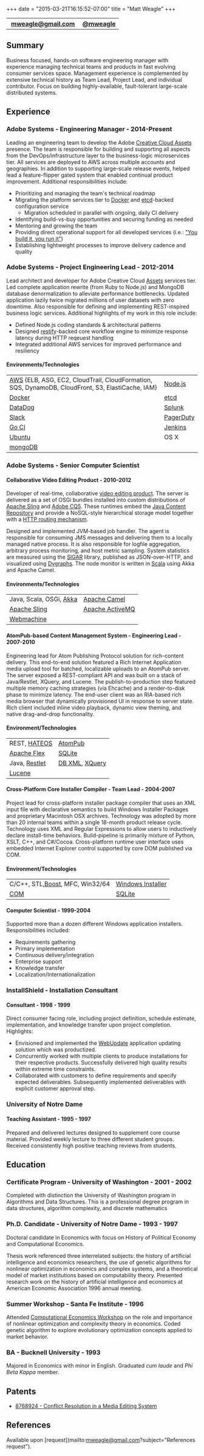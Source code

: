 +++
date = "2015-03-21T16:15:52-07:00"
title = "Matt Weagle"
+++

<table class="table">
  <tbody>
    <tr>
      <th><span class="fa fa-1x fa-envelope-o"></span>&nbsp;<span class="lead"><a href="mailto:mweagle@gmail.com" target="_blank">mweagle@gmail.com</a></span></th>
      <th><span class="fa fa-1x fa-twitter">&nbsp;</span><span class="lead"><a href="http://twitter.com/@mweagle" target="_blank">@mweagle</a></span></th>
    </tr>
  </tbody>
</table>

## Summary

Business focused, hands-on software engineering manager with experience managing technical teams and products in fast evolving consumer services space.  Management experience is complemented by extensive technical history as Team Lead, Project Lead, and individual contributor.  Focus on building highly-available, fault-tolerant large-scale distributed systems.

## Experience

<div class="well well-sm"><h3>Adobe Systems - Engineering Manager - 2014-Present</h3></div>

Leading an engineering team to develop the Adobe [Creative Cloud Assets](assets.adobe.com) presence.  The team is responsible for building and supporting all aspects from the DevOps/infrastructure layer to the business-logic microservices tier.  All services are deployed to AWS across multiple accounts and geographies.  In addition to supporting large-scale release events, helped lead a feature-flipper gated system that enabled continual product improvement.  Additional responsibilities include:

  * Prioritizing and managing the team's technical roadmap
  * Migrating the platform services tier to [Docker](docker.io) and [etcd](https://github.com/coreos/etcd)-backed configuration service
    - Migration scheduled in parallel with ongoing, daily CI delivery
  * Identifying build-vs-buy opportunities and securing funding as needed
  * Mentoring and growing the team
  * Providing direct operational support for all developed services (i.e.: ["You build it, you run it"](http://queue.acm.org/detail.cfm?id=1142065))
  * Establishing lightweight processes to improve delivery cadence and quality

<div class="well well-sm"><h3>Adobe Systems - Project Engineering Lead - 2012-2014</h3></div>

Lead architect and developer for Adobe Creative Cloud [Assets](https://assets.adobe.com) services tier.  Led complete application rewrite (from Ruby to Node.js) and MongoDB database denormalization to alleviate performance bottlenecks.  Updated application lazily twice migrated millions of user datasets with zero downtime.  Also responsible for defining and implementing REST-inspired business logic services.  Additional highlights of my work in this role include:

  * Defined Node.js coding standards & architectural patterns
  * Designed [restify](http://mcavage.me/node-restify/)-backed core workflow engine to minimize response latency during HTTP reqeuest handling
  * Integrated additional AWS services for improved performance and resiliency

#### Environments/Technologies

<table class="table">
  <tbody>
    <tr>
    <td><a href="http://aws.amazon.com/products/">AWS</a> {ELB, ASG, EC2, CloudTrail, CloudFormation, SQS, DynamoDB, CloudFront, S3, ElastiCache, IAM}</td>
      <td><a href="https://nodejs.org/">Node.js</a></td>
    </tr>
    <tr>
      <td><a href="docker.io">Docker</a></td>
      <td><a href="https://github.com/coreos/etcd">etcd</a></td>
    </tr>
    <tr>
      <td><a href="https://www.datadoghq.com/">DataDog</a></td>
      <td><a href="http://www.splunk.com/">Splunk</a></td>
    </tr>
    <tr>
      <td><a href="http://www.splunk.com/">Slack</a></td>
      <td><a href="http://www.pagerduty.com/">PagerDuty</a></td>
    </tr>
    <tr>
      <td><a href="http://www.go.cd/">Go CI</a></td>
      <td><a href="https://jenkins-ci.org/">Jenkins</a></td>
    </tr>
    <tr>
      <td><a href="http://www.ubuntu.com/">Ubuntu</a></td>
      <td>OS X</td>
    </tr>
    <tr>
      <td><a href="https://www.mongodb.org/">mongoDB</a></td>
      <td>&nbsp;</td>
    </tr>
  </tbody>
</table>

<div class="well well-sm"><h3>Adobe Systems - Senior Computer Scientist</h3></div>

#### Collaborative Video Editing Product - 2010-2012

Developer of real-time, collaborative [video editing product](http://www.adobe.com/products/adobeanywhere.html). The server is delivered as a set of OSGi bundles installed into custom distributions of [Apache Sling](http://sling.apache.org/site/index.html) and [Adobe CQ5](http://www.day.com/day/en/products.html). These runtimes embed the [Java Content Repository](http://jcp.org/en/jsr/detail?id=283) and provide a NoSQL-style hierarchical storage model together with a [HTTP routing mechanism](http://sling.apache.org/site/servlets.html).

Designed and implemented JVM-based job handler. The agent is responsible for consuming JMS messages and delivering them to a locally managed native process. It is also responsible for logfile aggregation, arbitrary process monitoring, and host metric sampling. System statistics are measured using the [SIGAR](https://support.hyperic.com/display/SIGAR/PTQL) library, published as JSON-over-HTTP, and visualized using  [Dygraphs](http://dygraphs.com/). The node monitor is written in [Scala](http://www.scala-lang.org/) using Akka and Apache Camel.

#### Environments/Technologies

<table class="table">
  <tbody>
    <tr>
      <td>Java, Scala, OSGi, <a href="http://akka.io/">Akka</a></td>
      <td><a href="http://camel.apache.org/">Apache Camel</a></td>
    </tr>
    <tr>
      <td><a href="http://sling.apache.org/">Apache Sling</a></td>
      <td><a href="http://activemq.apache.org/">Apache ActiveMQ</a></td>
    </tr>
    <tr>
      <td><a href="https://github.com/basho/webmachine">Webmachine</a></td>
      <td>&nbsp;</td>
    </tr>
  </tbody>
</table>

#### AtomPub-based Content Management System - Engineering Lead - 2007-2010

Engineering lead for Atom Publishing Protocol solution for rich-content delivery. This end-to-end solution featured a Rich Internet Application media upload tool for batched, localizable uploads to an AtomPub server. The server exposed a REST-compliant API and was built on a stack of Java/Restlet, XQuery, and Lucene. The publish-to-production step featured multiple memory caching strategies (via Ehcache) and a render-to-disk phase to minimize latency. The end-user client was an RIA-based rich media browser that dynamically provisioned UI in response to server state. Rich client included inline video playback, dynamic view theming, and native drag-and-drop functionality.

#### Environment/Technologies

<table class="table">
  <tbody>
    <tr>
      <td>REST, <a href="http://martinfowler.com/articles/richardsonMaturityModel.html#level3">HATEOS</a></td>
      <td><a href="http://bitworking.org/projects/atom/rfc5023.html">AtomPub</a></td>
    </tr>
    <tr>
      <td><a href="http://flex.apache.org/">Apache Flex</a></td>
      <td><a href="https://www.sqlite.org/">SQLite</a></td>
    </tr>
    <tr>
      <td>Java, <a href="http://restlet.com/">Restlet</a></td>
      <td><a href="http://www.oracle.com/us/products/database/berkeley-db/xml/overview/index.html">DB XML</a>, <a href="http://www.w3.org/TR/xquery/">XQuery</a></td>
    </tr>
    <tr>
      <td><a href="https://lucene.apache.org/">Lucene</a></td>
      <td>&nbsp;</td>
    </tr>
  </tbody>
</table>

#### Cross-Platform Core Installer Compiler - Team Lead  - 2004-2007

Project lead for cross-platform installer package compiler that uses an XML input file with declarative semantics to build Windows Installer Packages and proprietary Macintosh OSX archives. Technology was adopted by more than 20 internal teams within a single 18-month product release cycle. Technology uses XML and Regular Expressions to allow users to inductively declare install-time behaviors. Build-pipeline is primarily mixture of Python, XSLT, C++, and C#/Cocoa.  Cross-platform runtime user interface uses embedded Internet Explorer control supported by core DOM published via COM.

#### Environment/Technologies

<table class="table">
  <tbody>
    <tr>
      <td>C/C++, STL,<a href="http://www.boost.org/">Boost</a>, MFC, Win32/64</td>
      <td><a href="https://msdn.microsoft.com/en-us/library/cc185688(v=vs.85).aspx">Windows Installer</a></td>
    </tr>
    <tr>
      <td><a href="https://msdn.microsoft.com/en-us/library/windows/desktop/ms694363%28v=vs.85%29.aspx">COM</a></td>
      <td><a href="https://www.sqlite.org/">SQLite</a></td>
    </tr>
  </tbody>
</table>


#### Computer Scientist - 1999-2004

Supported more than a dozen different Windows application installers.  Responsibilities included:
  * Requirements gathering
  * Primary implementation
  * Continuous delivery/integration
  * Enterprise support
  * Knowledge transfer
  * Localization/Internationalization

<div class="well well-sm"><h3>InstallShield - Installation Consultant</h3></div>

#### Consultant - 1998 - 1999

Direct consumer facing role, including project definition, schedule estimate, implementation, and knowledge transfer upon project completion.  Highlights:
  * Envisioned and implemented the [WebUpdate](https://flexeracommunity.force.com/customer/articles/en_US/INFO/Q105236) application updating solution which was productized.
  * Concurrently worked with multiple clients to produce installations for their respective products. Successfully delivered high quality results within extreme time constraints.
  * Collaborated with customers to define requirements and specify expected deliverables. Subsequently implemented deliverables with explicit customer approval step.

<div class="well well-sm"><h3>University of Notre Dame</h3></div>

#### Teaching Assistant - 1995 - 1997

Prepared and delivered lectures designed to supplement core course material. Provided weekly lecture to three different student groups. Received consistently high positive teaching reviews from students.

## Education

<div class="well well-sm"><h3>Certificate Program - University of Washington - 2001 - 2002</h3></div>

Completed with distinction the University of Washington program in Algorithms and Data Structures. This is a professional degree program in data structures, algorithm complexity, and discrete mathematics

<div class="well well-sm"><h3>Ph.D. Candidate - University of Notre Dame - 1993 - 1997</h3></div>

Doctoral candidate in Economics with focus on History of Political Economy and Computational Economics.

Thesis work referenced three interrelated subjects: the history of artificial intelligence and economics researchers, the use of genetic algorithms for nonlinear optimization in economics and complex systems, and a theoretical model of market institutions based on computability theory.  Presented research work on the history of artificial intelligence and economics at American Economic Association 1996 annual meeting.

<div class="well well-sm"><h3>Summer Workshop - Santa Fe Institute - 1996</h3></div>

Attended [Computational Economics Workshop](http://zia.hss.cmu.edu/econ/cw96.html) on the role and importance of nonlinear optimization and complexity theory in economics.  Coded genetic algorithm to explore evolutionary optimization concepts applied to market behavior.

<div class="well well-sm"><h3>BA - Bucknell University - 1993</h3></div>

Majored in Economics with minor in English.  Graduated _cum laude_ and _Phi Beta Kappa_ member.

## Patents

  * [8768924 - Conflict Resolution in a Media Editing System](www.google.com/patents/US8768924)

## References

Available upon [request](mailto:mweagle@gmail.com?subject="References request").
